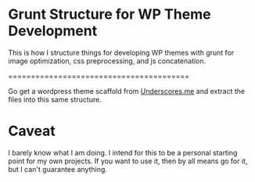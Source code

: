 Grunt Structure for WP Theme Development
========================================

This is how I structure things for developing WP themes with grunt for image optimization, css preprocessing, and js concatenation.

========================================

Go get a wordpress theme scaffold from [Underscores.me](http://underscores.me/) and extract the files into this same structure.

Caveat
================================

I barely know what I am doing. I intend for this to be a personal starting point for my own projects. If you want to use it, then by all means go for it, but I can't guarantee anything.